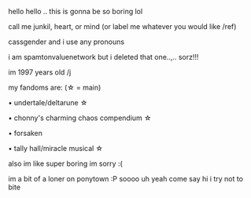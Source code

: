 hello hello .. this is gonna be so boring lol

call me junkil, heart, or mind
(or label me whatever you would like /ref)

cassgender and i use any pronouns

i am spamtonvaluenetwork but i deleted that one..,.. sorz!!! 

im 1997 years old /j

my fandoms are: (☆ = main)

• undertale/deltarune ☆ 

• chonny's charming chaos compendium ☆

• forsaken

• tally hall/miracle musical ☆


also im like super boring im sorry :(

im a bit of a loner on ponytown :P soooo uh yeah come say hi i try not to bite
